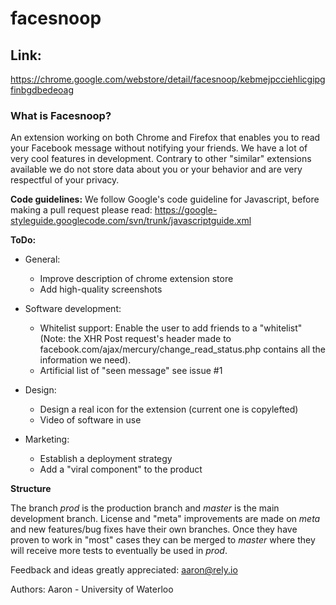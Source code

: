 facesnoop
=========

## Link: 

https://chrome.google.com/webstore/detail/facesnoop/kebmejpcciehlicgipgfinbgdbedeoag


### What is Facesnoop?

An extension working on both Chrome and Firefox that enables you to read your Facebook message without notifying your friends. We have a lot of very cool features in development. Contrary to other "similar" extensions available we do not store data about you or your behavior and are very respectful of your privacy.

**Code guidelines:**
We follow Google's code guideline for Javascript, before making a pull request please read: https://google-styleguide.googlecode.com/svn/trunk/javascriptguide.xml

**ToDo:**

  * General:
    * Improve description of chrome extension store
    * Add high-quality screenshots

  * Software development:
    * Whitelist support: Enable the user to add friends to a "whitelist" (Note: the XHR Post request's header made to facebook.com/ajax/mercury/change_read_status.php contains all the information we need).
    * Artificial list of "seen message" see issue #1

  * Design:
    * Design a real icon for the extension (current one is copylefted)
    * Video of software in use

* Marketing:
    * Establish a deployment strategy
    * Add a "viral component" to the product

**Structure**

The branch *prod* is the production branch and *master* is the main development branch. 
License and "meta" improvements are made on *meta* and new features/bug fixes have their own branches. Once they have proven to work in "most" cases they can be merged to *master* where they will receive more tests to eventually be used in *prod*.


Feedback and ideas greatly appreciated: aaron@rely.io

Authors:
Aaron - University of Waterloo
